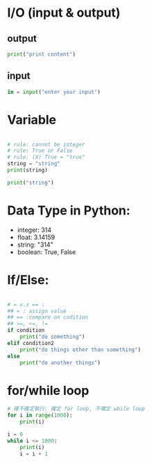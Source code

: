 # I/O (input & output)
## output
```python
print("print content")
```
## input
```python
in = input("enter your input")
```

# Variable
```python

# rule: cannot be integer
# rule: True or False
# rule: (X) True = "true"
string = "string"
print(string)

print("string")
```

# Data Type in Python:
- integer: 314
- float: 3.14159
- string: "314"
- boolean: True, False

# If/Else:
```python

# = v.s == : 
## = : assign value
## == :compare on codition
## >=, <=, !=
if condition
	print("do something")
elif condition2
	print("do things other than something")
else
	print("do another things")
```

# for/while loop
```python
# 確不確定執行: 確定 for loop, 不確定 while loop
for i in range(1000):
	print(i)

```
```python
i = 0
while i <= 1000:
	print(i)
	i = i + 1
```


